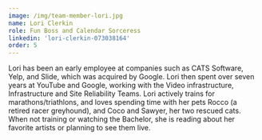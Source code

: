 ```yaml
---
image: /img/team-member-lori.jpg
name: Lori Clerkin
role: Fun Boss and Calendar Sorceress
linkedin: 'lori-clerkin-073038164'
order: 5
---
```


Lori has been an early employee at companies such as CATS Software, Yelp, and Slide, which was acquired by Google. Lori then spent over seven years at YouTube and Google, working with the Video infrastructure, Infrastructure and Site Reliability Teams. Lori actively trains for marathons/triathlons, and loves spending time with her pets Rocco (a retired racer greyhound), and Coco and Sawyer, her two rescued cats. When not training or watching the Bachelor, she is reading about her favorite artists or planning to see them live. 
